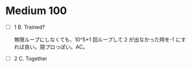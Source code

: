 # Medium 100

- [ ] 1 B. Trained?

  無限ループにしなくても、10^5+1 回ループして 2 が出なかった時を-1 にすれば良い。競プロっぽい。AC。

- [ ] 2 C. Together
